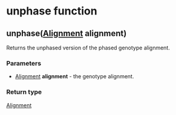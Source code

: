 unphase function
================
unphase([Alignment](../types/Alignment.md) **alignment**)
---------------------------------------------------------

Returns the unphased version of the phased genotype alignment.

### Parameters

- [Alignment](../types/Alignment.md) **alignment** - the genotype alignment.

### Return type

[Alignment](../types/Alignment.md)



